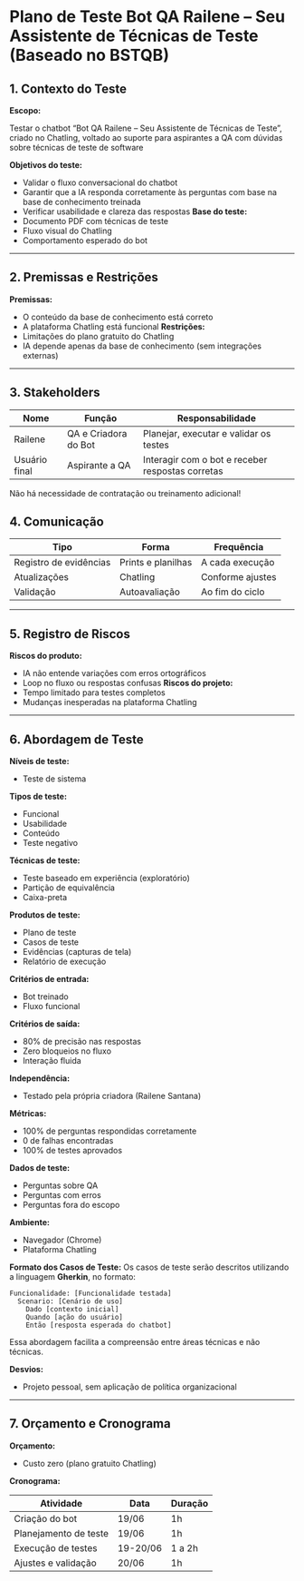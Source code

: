 # Plano de Teste Bot QA Railene – Seu Assistente de Técnicas de Teste (Baseado no BSTQB)

## 1. Contexto do Teste

**Escopo:**

Testar o chatbot “Bot QA Railene – Seu Assistente de Técnicas de Teste”, criado no Chatling, voltado ao suporte para aspirantes a QA com dúvidas sobre técnicas de teste de software

**Objetivos do teste:**

* Validar o fluxo conversacional do chatbot
* Garantir que a IA responda corretamente às perguntas com base na base de conhecimento treinada
* Verificar usabilidade e clareza das respostas
  **Base do teste:**
* Documento PDF com técnicas de teste
* Fluxo visual do Chatling
* Comportamento esperado do bot

---

## 2. Premissas e Restrições

**Premissas:**

* O conteúdo da base de conhecimento está correto
* A plataforma Chatling está funcional
  **Restrições:**
* Limitações do plano gratuito do Chatling
* IA depende apenas da base de conhecimento (sem integrações externas)

---

## 3. Stakeholders

| Nome          | Função               | Responsabilidade                                 |
| ------------- | -------------------- | ------------------------------------------------ |
| Railene       | QA e Criadora do Bot | Planejar, executar e validar os testes           |
| Usuário final | Aspirante a QA       | Interagir com o bot e receber respostas corretas |

Não há necessidade de contratação ou treinamento adicional!

## 4. Comunicação

| Tipo                   | Forma              | Frequência       |
| ---------------------- | ------------------ | ---------------- |
| Registro de evidências | Prints e planilhas | A cada execução  |
| Atualizações           | Chatling           | Conforme ajustes |
| Validação              | Autoavaliação      | Ao fim do ciclo  |

---

## 5. Registro de Riscos

**Riscos do produto:**

* IA não entende variações com erros ortográficos
* Loop no fluxo ou respostas confusas
  **Riscos do projeto:**
* Tempo limitado para testes completos
* Mudanças inesperadas na plataforma Chatling

---

## 6. Abordagem de Teste

**Níveis de teste:**

* Teste de sistema

**Tipos de teste:**

* Funcional
* Usabilidade
* Conteúdo
* Teste negativo

**Técnicas de teste:**

* Teste baseado em experiência (exploratório)
* Partição de equivalência
* Caixa-preta

**Produtos de teste:**

* Plano de teste
* Casos de teste
* Evidências (capturas de tela)
* Relatório de execução

**Critérios de entrada:**

* Bot treinado
* Fluxo funcional

**Critérios de saída:**

* 80% de precisão nas respostas
* Zero bloqueios no fluxo
* Interação fluida

**Independência:**

* Testado pela própria criadora (Railene Santana)

**Métricas:**

* 100% de perguntas respondidas corretamente
* 0 de falhas encontradas
* 100% de testes aprovados

**Dados de teste:**

* Perguntas sobre QA
* Perguntas com erros
* Perguntas fora do escopo

**Ambiente:**

* Navegador (Chrome)
* Plataforma Chatling

**Formato dos Casos de Teste:**
Os casos de teste serão descritos utilizando a linguagem **Gherkin**, no formato:

```
Funcionalidade: [Funcionalidade testada]
  Scenario: [Cenário de uso]
    Dado [contexto inicial]
    Quando [ação do usuário]
    Então [resposta esperada do chatbot]
```

Essa abordagem facilita a compreensão entre áreas técnicas e não técnicas.

**Desvios:**

* Projeto pessoal, sem aplicação de política organizacional

---

## 7. Orçamento e Cronograma

**Orçamento:**

* Custo zero (plano gratuito Chatling)

**Cronograma:**

| Atividade             | Data     | Duração |
| --------------------- | -------- | ------- |
| Criação do bot        | 19/06    | 1h      |
| Planejamento de teste | 19/06    | 1h      |
| Execução de testes    | 19-20/06 | 1 a 2h  |
| Ajustes e validação   | 20/06    | 1h      |
